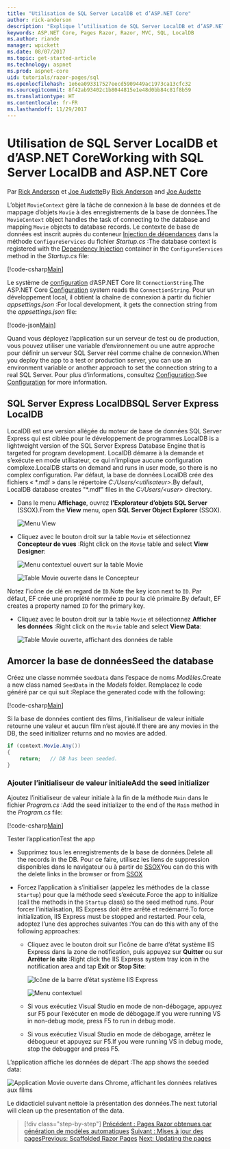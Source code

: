 ```yaml
---
title: "Utilisation de SQL Server LocalDB et d’ASP.NET Core"
author: rick-anderson
description: "Explique l’utilisation de SQL Server LocalDB et d’ASP.NET Core."
keywords: ASP.NET Core, Pages Razor, Razor, MVC, SQL, LocalDB
ms.author: riande
manager: wpickett
ms.date: 08/07/2017
ms.topic: get-started-article
ms.technology: aspnet
ms.prod: aspnet-core
uid: tutorials/razor-pages/sql
ms.openlocfilehash: 1e6ea093317527eecd5909449ac1973ca13cfc32
ms.sourcegitcommit: 8f42ab93402c1b8044815e1e48d0bb84c81f8b59
ms.translationtype: HT
ms.contentlocale: fr-FR
ms.lasthandoff: 11/29/2017
---
```

# <a name="working-with-sql-server-localdb-and-aspnet-core"></a><span data-ttu-id="e8b7d-104">Utilisation de SQL Server LocalDB et d’ASP.NET Core</span><span class="sxs-lookup"><span data-stu-id="e8b7d-104">Working with SQL Server LocalDB and ASP.NET Core</span></span>

<span data-ttu-id="e8b7d-105">Par [Rick Anderson](https://twitter.com/RickAndMSFT) et [Joe Audette](https://twitter.com/joeaudette)</span><span class="sxs-lookup"><span data-stu-id="e8b7d-105">By [Rick Anderson](https://twitter.com/RickAndMSFT) and [Joe Audette](https://twitter.com/joeaudette)</span></span> 

<span data-ttu-id="e8b7d-106">L’objet `MovieContext` gère la tâche de connexion à la base de données et de mappage d’objets `Movie` à des enregistrements de la base de données.</span><span class="sxs-lookup"><span data-stu-id="e8b7d-106">The `MovieContext` object handles the task of connecting to the database and mapping `Movie` objects to database records.</span></span> <span data-ttu-id="e8b7d-107">Le contexte de base de données est inscrit auprès du conteneur [Injection de dépendances](xref:fundamentals/dependency-injection) dans la méthode `ConfigureServices` du fichier *Startup.cs* :</span><span class="sxs-lookup"><span data-stu-id="e8b7d-107">The database context is registered with the [Dependency Injection](xref:fundamentals/dependency-injection) container in the `ConfigureServices` method in the *Startup.cs* file:</span></span>

[!code-csharp[Main](razor-pages-start/sample/RazorPagesMovie/Startup.cs?name=snippet_ConfigureServices&highlight=6-7)]

<span data-ttu-id="e8b7d-108">Le système de [configuration](xref:fundamentals/configuration/index) d’ASP.NET Core lit `ConnectionString`.</span><span class="sxs-lookup"><span data-stu-id="e8b7d-108">The ASP.NET Core [Configuration](xref:fundamentals/configuration/index) system reads the `ConnectionString`.</span></span> <span data-ttu-id="e8b7d-109">Pour un développement local, il obtient la chaîne de connexion à partir du fichier *appsettings.json* :</span><span class="sxs-lookup"><span data-stu-id="e8b7d-109">For local development, it gets the connection string from the *appsettings.json* file:</span></span>

[!code-json[Main](razor-pages-start/sample/RazorPagesMovie/appsettings.json?highlight=2&range=8-10)]

<span data-ttu-id="e8b7d-110">Quand vous déployez l’application sur un serveur de test ou de production, vous pouvez utiliser une variable d’environnement ou une autre approche pour définir un serveur SQL Server réel comme chaîne de connexion.</span><span class="sxs-lookup"><span data-stu-id="e8b7d-110">When you deploy the app to a test or production server, you can use an environment variable or another approach to set the connection string to a real SQL Server.</span></span> <span data-ttu-id="e8b7d-111">Pour plus d’informations, consultez [Configuration](xref:fundamentals/configuration/index).</span><span class="sxs-lookup"><span data-stu-id="e8b7d-111">See [Configuration](xref:fundamentals/configuration/index) for more information.</span></span>

## <a name="sql-server-express-localdb"></a><span data-ttu-id="e8b7d-112">SQL Server Express LocalDB</span><span class="sxs-lookup"><span data-stu-id="e8b7d-112">SQL Server Express LocalDB</span></span>

<span data-ttu-id="e8b7d-113">LocalDB est une version allégée du moteur de base de données SQL Server Express qui est ciblée pour le développement de programmes.</span><span class="sxs-lookup"><span data-stu-id="e8b7d-113">LocalDB is a lightweight version of the SQL Server Express Database Engine that is targeted for program development.</span></span> <span data-ttu-id="e8b7d-114">LocalDB démarre à la demande et s’exécute en mode utilisateur, ce qui n’implique aucune configuration complexe.</span><span class="sxs-lookup"><span data-stu-id="e8b7d-114">LocalDB starts on demand and runs in user mode, so there is no complex configuration.</span></span> <span data-ttu-id="e8b7d-115">Par défaut, la base de données LocalDB crée des fichiers « \*.mdf » dans le répertoire *C:/Users/\<utilisateur\>*.</span><span class="sxs-lookup"><span data-stu-id="e8b7d-115">By default, LocalDB database creates "\*.mdf" files in the *C:/Users/\<user\>* directory.</span></span>

<a name="ssox"></a>
* <span data-ttu-id="e8b7d-116">Dans le menu **Affichage**, ouvrez **l’Explorateur d’objets SQL Server** (SSOX).</span><span class="sxs-lookup"><span data-stu-id="e8b7d-116">From the **View** menu, open **SQL Server Object Explorer** (SSOX).</span></span>

  ![Menu View](sql/_static/ssox.png)

* <span data-ttu-id="e8b7d-118">Cliquez avec le bouton droit sur la table `Movie` et sélectionnez **Concepteur de vues** :</span><span class="sxs-lookup"><span data-stu-id="e8b7d-118">Right click on the `Movie` table and select **View Designer**:</span></span>

  ![Menu contextuel ouvert sur la table Movie](sql/_static/design.png)

  ![Table Movie ouverte dans le Concepteur](sql/_static/dv.png)

<span data-ttu-id="e8b7d-121">Notez l’icône de clé en regard de `ID`.</span><span class="sxs-lookup"><span data-stu-id="e8b7d-121">Note the key icon next to `ID`.</span></span> <span data-ttu-id="e8b7d-122">Par défaut, EF crée une propriété nommée `ID` pour la clé primaire.</span><span class="sxs-lookup"><span data-stu-id="e8b7d-122">By default, EF creates a property named `ID` for the primary key.</span></span>

* <span data-ttu-id="e8b7d-123">Cliquez avec le bouton droit sur la table `Movie` et sélectionnez **Afficher les données** :</span><span class="sxs-lookup"><span data-stu-id="e8b7d-123">Right click on the `Movie` table and select **View Data**:</span></span>

  ![Table Movie ouverte, affichant des données de table](sql/_static/vd22.png)

## <a name="seed-the-database"></a><span data-ttu-id="e8b7d-125">Amorcer la base de données</span><span class="sxs-lookup"><span data-stu-id="e8b7d-125">Seed the database</span></span>

<span data-ttu-id="e8b7d-126">Créez une classe nommée `SeedData` dans l’espace de noms *Modèles*.</span><span class="sxs-lookup"><span data-stu-id="e8b7d-126">Create a new class named `SeedData` in the *Models* folder.</span></span> <span data-ttu-id="e8b7d-127">Remplacez le code généré par ce qui suit :</span><span class="sxs-lookup"><span data-stu-id="e8b7d-127">Replace the generated code with the following:</span></span>

[!code-csharp[Main](razor-pages-start/sample/RazorPagesMovie/Models/SeedData.cs?name=snippet_1)]

<span data-ttu-id="e8b7d-128">Si la base de données contient des films, l’initialiseur de valeur initiale retourne une valeur et aucun film n’est ajouté.</span><span class="sxs-lookup"><span data-stu-id="e8b7d-128">If there are any movies in the DB, the seed initializer returns and no movies are added.</span></span>

```csharp
if (context.Movie.Any())
{
    return;   // DB has been seeded.
}
```
<a name="si"></a>
### <a name="add-the-seed-initializer"></a><span data-ttu-id="e8b7d-129">Ajouter l’initialiseur de valeur initiale</span><span class="sxs-lookup"><span data-stu-id="e8b7d-129">Add the seed initializer</span></span>

<span data-ttu-id="e8b7d-130">Ajoutez l’initialiseur de valeur initiale à la fin de la méthode `Main` dans le fichier *Program.cs* :</span><span class="sxs-lookup"><span data-stu-id="e8b7d-130">Add the seed initializer to the end of the `Main` method in the *Program.cs* file:</span></span>

[!code-csharp[Main](razor-pages-start/sample/RazorPagesMovie/Program.cs)]

<span data-ttu-id="e8b7d-131">Tester l’application</span><span class="sxs-lookup"><span data-stu-id="e8b7d-131">Test the app</span></span>

* <span data-ttu-id="e8b7d-132">Supprimez tous les enregistrements de la base de données.</span><span class="sxs-lookup"><span data-stu-id="e8b7d-132">Delete all the records in the DB.</span></span> <span data-ttu-id="e8b7d-133">Pour ce faire, utilisez les liens de suppression disponibles dans le navigateur ou à partir de [SSOX](xref:tutorials/razor-pages/new-field#ssox)</span><span class="sxs-lookup"><span data-stu-id="e8b7d-133">You can do this with the delete links in the browser or from [SSOX](xref:tutorials/razor-pages/new-field#ssox)</span></span>
* <span data-ttu-id="e8b7d-134">Forcez l’application à s’initialiser (appelez les méthodes de la classe `Startup`) pour que la méthode seed s’exécute.</span><span class="sxs-lookup"><span data-stu-id="e8b7d-134">Force the app to initialize (call the methods in the `Startup` class) so the seed method runs.</span></span> <span data-ttu-id="e8b7d-135">Pour forcer l’initialisation, IIS Express doit être arrêté et redémarré.</span><span class="sxs-lookup"><span data-stu-id="e8b7d-135">To force initialization, IIS Express must be stopped and restarted.</span></span> <span data-ttu-id="e8b7d-136">Pour cela, adoptez l’une des approches suivantes :</span><span class="sxs-lookup"><span data-stu-id="e8b7d-136">You can do this with any of the following approaches:</span></span>

  * <span data-ttu-id="e8b7d-137">Cliquez avec le bouton droit sur l’icône de barre d’état système IIS Express dans la zone de notification, puis appuyez sur **Quitter** ou sur **Arrêter le site** :</span><span class="sxs-lookup"><span data-stu-id="e8b7d-137">Right click the IIS Express system tray icon in the notification area and tap **Exit** or **Stop Site**:</span></span>

    ![Icône de la barre d’état système IIS Express](../first-mvc-app/working-with-sql/_static/iisExIcon.png)

    ![Menu contextuel](sql/_static/stopIIS.png)

   * <span data-ttu-id="e8b7d-140">Si vous exécutiez Visual Studio en mode de non-débogage, appuyez sur F5 pour l’exécuter en mode de débogage.</span><span class="sxs-lookup"><span data-stu-id="e8b7d-140">If you were running VS in non-debug mode, press F5 to run in debug mode.</span></span>
   * <span data-ttu-id="e8b7d-141">Si vous exécutiez Visual Studio en mode de débogage, arrêtez le débogueur et appuyez sur F5.</span><span class="sxs-lookup"><span data-stu-id="e8b7d-141">If you were running VS in debug mode, stop the debugger and press F5.</span></span>
   
<span data-ttu-id="e8b7d-142">L’application affiche les données de départ :</span><span class="sxs-lookup"><span data-stu-id="e8b7d-142">The app shows the seeded data:</span></span>

![Application Movie ouverte dans Chrome, affichant les données relatives aux films](sql/_static/m55.png)

<span data-ttu-id="e8b7d-144">Le didacticiel suivant nettoie la présentation des données.</span><span class="sxs-lookup"><span data-stu-id="e8b7d-144">The next tutorial will clean up the presentation of the data.</span></span>

>[!div class="step-by-step"]
<span data-ttu-id="e8b7d-145">[Précédent : Pages Razor obtenues par génération de modèles automatiques](xref:tutorials/razor-pages/page)
[Suivant : Mises à jour des pages](xref:tutorials/razor-pages/da1)</span><span class="sxs-lookup"><span data-stu-id="e8b7d-145">[Previous: Scaffolded Razor Pages](xref:tutorials/razor-pages/page)
[Next: Updating the pages](xref:tutorials/razor-pages/da1)</span></span>
